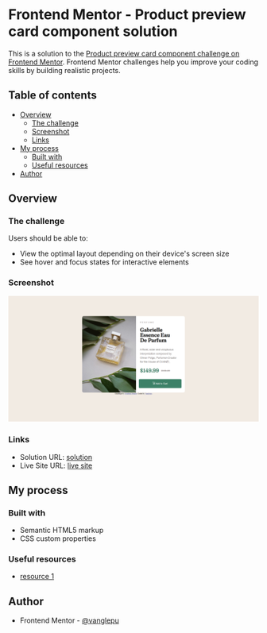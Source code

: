 # Frontend Mentor - Product preview card component solution

This is a solution to the [Product preview card component challenge on Frontend Mentor](https://www.frontendmentor.io/challenges/product-preview-card-component-GO7UmttRfa). Frontend Mentor challenges help you improve your coding skills by building realistic projects. 

## Table of contents

- [Overview](#overview)
  - [The challenge](#the-challenge)
  - [Screenshot](#screenshot)
  - [Links](#links)
- [My process](#my-process)
  - [Built with](#built-with)
  - [Useful resources](#useful-resources)
- [Author](#author)


## Overview

### The challenge

Users should be able to:

- View the optimal layout depending on their device's screen size
- See hover and focus states for interactive elements

### Screenshot

![](images/screenshoot.png)



### Links

- Solution URL: [solution](https://github.com/Vanglepu/Product-preview-card-component)
- Live Site URL: [live site](https://vanglepu.github.io/Product-preview-card-component/)

## My process

### Built with

- Semantic HTML5 markup
- CSS custom properties

### Useful resources

- [resource 1](https://www.w3schools.com/) 

## Author
- Frontend Mentor - [@vanglepu](https://www.frontendmentor.io/profile/Vanglepu)
